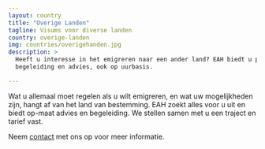 ```yaml
---
layout: country
title: "Overige Landen"
tagline: Visums voor diverse landen
country: overige-landen
img: countries/overigehanden.jpg
description: >
  Heeft u interesse in het emigreren naar een ander land? EAH biedt u persoonlijke
  begeleiding en advies, ook op uurbasis.

---
```


<p>Wat u allemaal moet regelen als u wilt emigreren, en wat uw mogelijkheden zijn, hangt af van het land van bestemming. EAH zoekt alles voor u uit en biedt op-maat advies en begeleiding. We stellen samen met u een traject en tarief vast.
</p>

Neem <a href="{{ site.baseurl }}/contact">contact</a> met ons op voor meer informatie.
